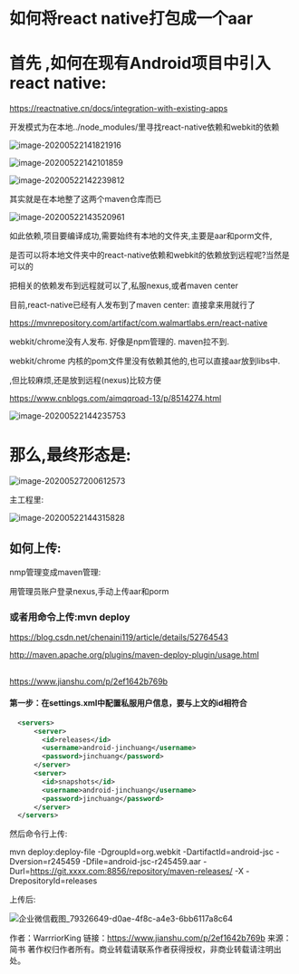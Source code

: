 # 如何将react native打包成一个aar

# 首先 ,如何在现有Android项目中引入 react native:

https://reactnative.cn/docs/integration-with-existing-apps

开发模式为在本地../node_modules/里寻找react-native依赖和webkit的依赖

![image-20200522141821916](http://qa78tmc6l.bkt.clouddn.com/uPic/2020-05-22-14-18-29-image-20200522141821916.png)

![image-20200522142101859](http://qa78tmc6l.bkt.clouddn.com/uPic/2020-05-22-14-21-03-image-20200522142101859.png)

![image-20200522142239812](http://qa78tmc6l.bkt.clouddn.com/uPic/2020-05-22-14-22-42-image-20200522142239812.png)

其实就是在本地整了这两个maven仓库而已

![image-20200522143520961](http://qa78tmc6l.bkt.clouddn.com/uPic/2020-05-22-14-35-23-image-20200522143520961.png)

如此依赖,项目要编译成功,需要始终有本地的文件夹,主要是aar和porm文件,

是否可以将本地文件夹中的react-native依赖和webkit的依赖放到远程呢?当然是可以的

把相关的依赖发布到远程就可以了,私服nexus,或者maven center

目前,react-native已经有人发布到了maven center: 直接拿来用就行了

https://mvnrepository.com/artifact/com.walmartlabs.ern/react-native

webkit/chrome没有人发布. 好像是npm管理的. maven拉不到.

webkit/chrome 内核的pom文件里没有依赖其他的,也可以直接aar放到libs中.

,但比较麻烦,还是放到远程(nexus)比较方便

https://www.cnblogs.com/aimqqroad-13/p/8514274.html

![image-20200522144235753](http://qa78tmc6l.bkt.clouddn.com/uPic/2020-05-22-14-42-37-image-20200522144235753.png)



# 那么,最终形态是:

![image-20200527200612573](http://hss01248.tech/uPic/2020-05-27-20-06-14-image-20200527200612573.png)



主工程里:

![image-20200522144315828](http://qa78tmc6l.bkt.clouddn.com/uPic/2020-05-22-14-43-17-image-20200522144315828.png)

## 如何上传:

nmp管理变成maven管理:



用管理员账户登录nexus,手动上传aar和porm

### 或者用命令上传:mvn deploy

https://blog.csdn.net/chenaini119/article/details/52764543

http://maven.apache.org/plugins/maven-deploy-plugin/usage.html



## 

https://www.jianshu.com/p/2ef1642b769b

#### 第一步：在settings.xml中配置私服用户信息，要与上文的id相符合



```xml
  <servers>
      <server>
        <id>releases</id>
        <username>android-jinchuang</username>
        <password>jinchuang</password>
      </server>
      <server>
        <id>snapshots</id>
        <username>android-jinchuang</username>
        <password>jinchuang</password>
      </server>
  </servers>
```



然后命令行上传:

mvn deploy:deploy-file -DgroupId=org.webkit -DartifactId=android-jsc -Dversion=r245459 -Dfile=android-jsc-r245459.aar -Durl=https://git.xxxx.com:8856/repository/maven-releases/ -X -DrepositoryId=releases

上传后:

![企业微信截图_79326649-d0ae-4f8c-a4e3-6bb6117a8c64](http://hss01248.tech/uPic/2020-05-27-19-30-21-企业微信截图_79326649-d0ae-4f8c-a4e3-6bb6117a8c64.png)



作者：WarrriorKing
链接：https://www.jianshu.com/p/2ef1642b769b
来源：简书
著作权归作者所有。商业转载请联系作者获得授权，非商业转载请注明出处。

















